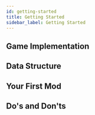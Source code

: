 ```yaml
---
id: getting-started
title: Getting Started
sidebar_label: Getting Started
---
```


## Game Implementation

## Data Structure

## Your First Mod

## Do's and Don'ts

